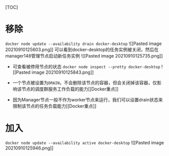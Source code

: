 [TOC]

# 移除
`docker node update --availability drain docker-desktop`
![[Pasted image 20210910125603.png]]
可以看到docker-desktop的任务实例被关闭，然后在manager148管理节点启动新任务实例
![[Pasted image 20210910125735.png]]

* 可查看被停用节点的状态
`docker node inspect --pretty docker-desktop`
![[Pasted image 20210910125843.png]]

* 一个节点被设置为`DRAIN`，不会删除该节点的容器，但会关闭掉该容器，仅影响该节点的调度群服务工作负载的能力[[Docker重点]]
* 因为Manager节点一般不作为worker节点来运行，我们可以设置drain状态来限制该节点的任务负载能力[[Docker重点]]

# 加入
`docker node update --availability active docker-desktop`
![[Pasted image 20210910125946.png]]